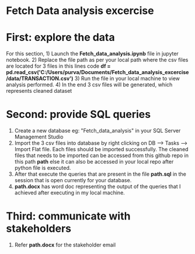 # Fetch Data analysis excercise

# First: explore the data

For this section,  1) Launch the **Fetch_data_analysis.ipynb** file in jupyter notebook.
2) Replace the file path as per your local path where the csv files are located for 3 files in this lines code **df = pd.read_csv('C:/Users/purva/Documents/Fetch_data_analysis_excercise/data/TRANSACTION.csv')**
3) Run the file in your local machine to view analysis performed.
4) In the end 3 csv files will be generated, which represents cleaned dataset

# Second: provide SQL queries

1) Create a new database eg: "Fetch_data_analysis" in your SQL Server Management Studio
2) Import the 3 csv files into database by right clicking on DB --> Tasks --> Import Flat file. Each files should be imported successfully. The cleaned files that needs to be imported can be accessed from this github repo in this path **path** else it can also be accessed in your local repo after python file is executed.
3) After that execute the queries that are present in the file **path.sql** in the session that is open currently for your database.
4) **path.docx** has word doc representing the output of the queries that I achieved after executing in my local machine.
   
# Third: communicate with stakeholders

1) Refer **path.docx** for the stakeholder email
